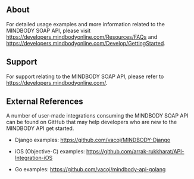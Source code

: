 ## About
For detailed usage examples and more information related to the MINDBODY SOAP API, please visit
https://developers.mindbodyonline.com/Resources/FAQs 
and 
https://developers.mindbodyonline.com/Develop/GettingStarted.

## Support
For support relating to the MINDBODY SOAP API, please refer to https://developers.mindbodyonline.com/.

## External References
A number of user-made integrations consuming the MINDBODY SOAP API can be found on GitHub that may help developers who are new to the MINDBODY API get started.

- Django examples: https://github.com/vacoj/MINDBODY-Django

- iOS (Objective-C) examples: https://github.com/arrak-rukkharat/API-Integration-iOS

- Go examples: https://github.com/vacoj/mindbody-api-golang
